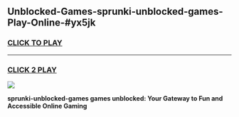 
## Unblocked-Games-sprunki-unblocked-games-Play-Online-#yx5jk
<h3>
<a href="https://premium.freeplayer.one?title=sprunki-unblocked-games&ref=27F">CLICK TO PLAY</a></h3>
<hr>

<h3>
<a href="https://premium.freeplayer.one?title=sprunki-unblocked-games&ref=27F">CLICK 2 PLAY</a>
  
</h3>

<a href="https://premium.freeplayer.one?title=sprunki-unblocked-games&ref=27F"><img src="https://clearcache.store/games.png"></a>


**sprunki-unblocked-games games unblocked: Your Gateway to Fun and Accessible Online Gaming**
